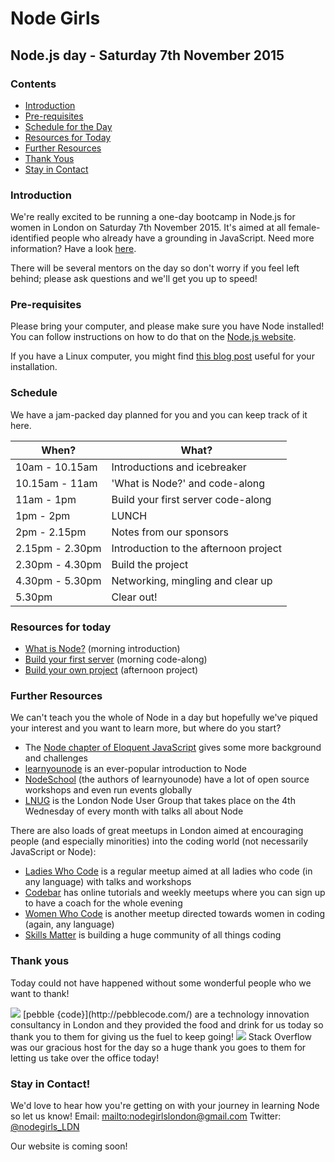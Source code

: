 # Node Girls
## Node.js day - Saturday 7th November 2015

### Contents
+ [Introduction](#introduction)
+ [Pre-requisites](#prerequisites)
+ [Schedule for the Day](#schedule)
+ [Resources for Today](#resources)
+ [Further Resources](#further-resources)
+ [Thank Yous](#thanks)
+ [Stay in Contact](#contact)

### <a name="introduction"></a>Introduction
We're really excited to be running a one-day bootcamp in Node.js for women in London on Saturday 7th November 2015. It's aimed at all female-identified people who already have a grounding in JavaScript. Need more information? Have a look [here](https://github.com/node-girls/start-here/blob/master/README.md).

There will be several mentors on the day so don't worry if you feel left behind; please ask questions and we'll get you up to speed!

### <a name="prerequisites"></a>Pre-requisites
Please bring your computer, and please make sure you have Node installed! You can follow instructions on how to do that on the [Node.js website](https://nodejs.org/en/download/).

If you have a Linux computer, you might find [this blog post](http://blog.teamtreehouse.com/install-node-js-npm-linux) useful for your installation.

### <a name="schedule"></a>Schedule
We have a jam-packed day planned for you and you can keep track of it here.

|When?|What?|
|---|---|
|10am - 10.15am|Introductions and icebreaker|
|10.15am - 11am|'What is Node?' and code-along|
|11am - 1pm|Build your first server code-along|
|1pm - 2pm|LUNCH|
|2pm - 2.15pm|Notes from our sponsors|
|2.15pm - 2.30pm|Introduction to the afternoon project|
|2.30pm - 4.30pm|Build the project|
|4.30pm - 5.30pm|Networking, mingling and clear up|
|5.30pm|Clear out!|

### <a name="resources"></a>Resources for today
+ [What is Node?](https://github.com/node-girls/what-is-node) (morning introduction)
+ [Build your first server](https://github.com/node-girls/learn-node) (morning code-along)
+ [Build your own project](https://github.com/node-girls/workshop) (afternoon project)


### <a name="further-resources"></a>Further Resources
We can't teach you the whole of Node in a day but hopefully we've piqued your interest and you want to learn more, but where do you start?

+ The [Node chapter of Eloquent JavaScript](http://eloquentjavascript.net/20_node.html) gives some more background and challenges
+ [learnyounode](https://github.com/workshopper/learnyounode) is an ever-popular introduction to Node
+ [NodeSchool](http://nodeschool.io/) (the authors of learnyounode) have a lot of open source workshops and even run events globally
+ [LNUG](http://lnug.org/) is the London Node User Group that takes place on the 4th Wednesday of every month with talks all about Node

There are also loads of great meetups in London aimed at encouraging people (and especially minorities) into the coding world (not necessarily JavaScript or Node):

+ [Ladies Who Code](http://www.meetup.com/Ladies-Who-Code-UK/) is a regular meetup aimed at all ladies who code (in any language) with talks and workshops
+ [Codebar](https://codebar.io/) has online tutorials and weekly meetups where you can sign up to have a coach for the whole evening
+ [Women Who Code](http://www.meetup.com/Women-Who-Code-London/) is another meetup directed towards women in coding (again, any language)
+ [Skills Matter](https://skillsmatter.com/) is building a huge community of all things coding

### <a name="thanks"></a>Thank yous
Today could not have happened without some wonderful people who we want to thank!

<img src="https://cloud.githubusercontent.com/assets/10425219/10986652/edb5d9da-8423-11e5-9c55-d09205d25859.png">
[pebble {code}](http://pebblecode.com/) are a technology innovation consultancy in London and they provided the food and drink for us today so thank you to them for giving us the fuel to keep going!

<img src="https://cloud.githubusercontent.com/assets/10425219/10986557/fd7800ce-8422-11e5-8d26-a018adcbdc32.png">
Stack Overflow was our gracious host for the day so a huge thank you goes to them for letting us take over the office today!

### <a name="contact"></a>Stay in Contact!
We'd love to hear how you're getting on with your journey in learning Node so let us know!
Email: <mailto:nodegirlslondon@gmail.com>
Twitter: [@nodegirls_LDN](https://twitter.com/nodegirls_ldn)

Our website is coming soon!
